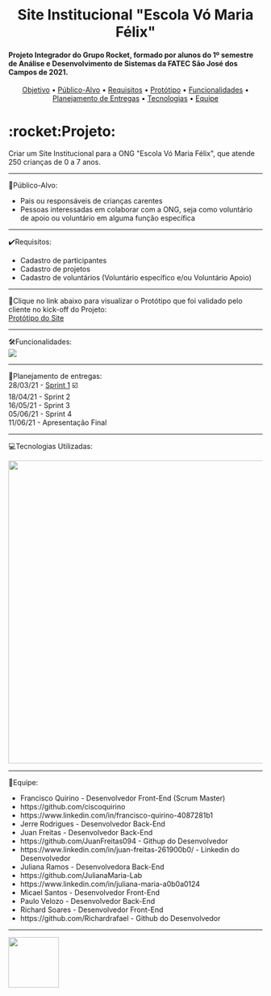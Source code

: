 <h1 align="center">Site Institucional "Escola Vó Maria Félix"</h1>

<h4>Projeto Integrador do Grupo Rocket, formado por alunos do 1º semestre de Análise e Desenvolvimento de Sistemas da FATEC São José dos Campos de 2021.</h4>

<p align="center">
 <a href="#objetivo">Objetivo</a> •
 <a href="#publico">Público-Alvo</a> • 
 <a href="#requisitos">Requisitos</a> • 
 <a href="#prototipo">Protótipo</a> • 
 <a href="#funcionalidades">Funcionalidades</a> •
 <a href="#calendario">Planejamento de Entregas</a> •
 <a href="#tecnologias">Tecnologias</a> •
 <a href="#equipe">Equipe</a>
</p>

<a name="objetivo"></a>

<h1><strong>:rocket:Projeto:</strong><br></h1>
Criar um Site Institucional para a ONG "Escola Vó Maria Félix", que atende 250 crianças de 0 a 7 anos.

<hr>

<a name="publico"></a>

:dart:Público-Alvo:

<ul><li>Pais ou responsáveis de crianças carentes</li>
<li>Pessoas interessadas em colaborar com a ONG, seja como voluntário de apoio ou voluntário em alguma função específica</li></ul>

<hr>

<a name="requisitos"></a>

:heavy_check_mark:Requisitos:

<ul>
<li>Cadastro de participantes</li>
<li>Cadastro de projetos</li>
<li>Cadastro de voluntários (Voluntário específico e/ou Voluntário Apoio)</li>
</ul>

<hr>

<a name="prototipo"></a>

:link:Clique no link abaixo para visualizar o Protótipo que foi validado pelo cliente no kick-off do Projeto:<br>
<a href="https://sites.google.com/view/prototipoapi6/">Protótipo do Site</a>

<hr>

<a name="funcionalidades"></a>

:hammer_and_wrench:Funcionalidades:
<br>
<img src="https://www.imagemhost.com.br/images/2021/04/08/backlog.jpg" >

<hr>

<a name="calendario"></a>

:calendar:Planejamento de entregas:<br>
28/03/21 - <a href="https://github.com/gruporocket/sprint1">Sprint 1</a> ☑️ <br>
18/04/21 - Sprint 2 <br>
16/05/21 - Sprint 3 <br> 
05/06/21 - Sprint 4 <br>
11/06/21 - Apresentação Final <br>

<hr>

<a name="tecnologias"></a>

:computer:Tecnologias Utilizadas:<br>

<img src="https://www.imagemhost.com.br/images/2021/04/08/tecnologias.jpg" width="600px">

<hr>

<a name="equipe"></a>

:busts_in_silhouette:Equipe:<br>

<ul>
 <li>Francisco Quirino - Desenvolvedor Front-End (Scrum Master)</li>
 <li>https://github.com/ciscoquirino</li>
 <li>https://www.linkedin.com/in/francisco-quirino-4087281b1</li>
 <li>Jerre Rodrigues - Desenvolvedor Back-End</li>
 <li>Juan Freitas - Desenvolvedor Back-End</li>
 <li>https://github.com/JuanFreitas094 - Githup do Desenvolvedor</li>
 <li>https://www.linkedin.com/in/juan-freitas-261900b0/ - Linkedin do Desenvolvedor</li>
 <li>Juliana Ramos - Desenvolvedora Back-End</li>
 <li>https://github.com/JulianaMaria-Lab</li>
 <li>https://www.linkedin.com/in/juliana-maria-a0b0a0124</li>
 <li>Micael Santos - Desenvolvedor Front-End</li>
 <li>Paulo Velozo - Desenvolvedor Back-End</li>
 <li>Richard Soares - Desenvolvedor Front-End</li>
 <li>https://github.com/Richardrafael  - Github do Desenvolvedor</li>
 
 </ul>

<hr>

<img src="https://www.imagemhost.com.br/images/2021/04/08/fatecsjc_400x192.png" width="100px" >
 
